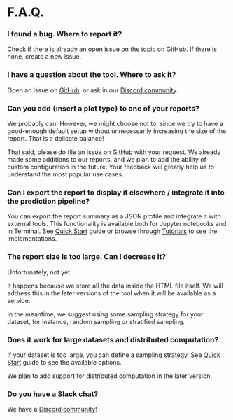 # F.A.Q.

### **I found a bug. Where to report it?**

Check if there is already an open issue on the topic on [GitHub](https://github.com/evidentlyai/evidently). If there is none, create a new issue.&#x20;

### **I have a question about the tool. Where to ask it?**

Open an issue on [GitHub](https://github.com/evidentlyai/evidently), or ask in our [Discord community](https://discord.gg/xZjKRaNp8b). &#x20;

### **Can you add {insert a plot type} to one of your reports?**

We probably can! However, we might choose not to, since we try to have a good-enough default setup without unnecessarily increasing the size of the report. That is a delicate balance!&#x20;

That said, please do file an issue on [GitHub](https://github.com/evidentlyai/evidently) with your request. We already made some additions to our reports, and we plan to add the ability of custom configuration in the future. Your feedback will greatly help us to understand the most popular use cases.&#x20;

### **Can I export the report to display it elsewhere / integrate it into the prediction pipeline?**

You can export the report summary as a JSON profile and integrate it with external tools. This functionality is available both for Jupyter notebooks and in Terminal. See [Quick Start](../get-started/quick-start.md) guide or browse through [Tutorials](../step-by-step-guides/tutorials/) to see the implementations.&#x20;

### **The report size is too large. Can I decrease it?**

Unfortunately, not yet.&#x20;

It happens because we store all the data inside the HTML file itself. We will address this in the later versions of the tool when it will be available as a service.&#x20;

In the meantime, we suggest using some sampling strategy for your dataset, for instance, random sampling or stratified sampling.

### **Does it work for large datasets and distributed computation?**

If your dataset is too large, you can define a sampling strategy. See [Quick Start](../get-started/quick-start.md) guide to see the available options.&#x20;

We plan to add support for distributed computation in the later version.&#x20;

### **Do you have a Slack chat?**&#x20;

We have a [Discord community](https://discord.gg/xZjKRaNp8b)!

